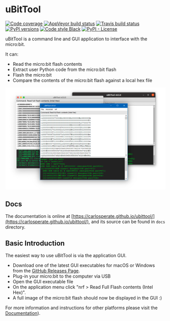# uBitTool

[![Code coverage](https://codecov.io/gh/carlosperate/ubittool/branch/master/graph/badge.svg)](https://codecov.io/gh/carlosperate/ubittool)
[![AppVeyor build status](https://ci.appveyor.com/api/projects/status/byfv99vlf6rinxne?svg=true)](https://ci.appveyor.com/project/carlosperate/ubitextract)
[![Travis build status](https://travis-ci.org/carlosperate/ubittool.svg?branch=master)](https://travis-ci.org/carlosperate/ubittool)
[![PyPI versions](https://img.shields.io/pypi/pyversions/ubittool.svg)](https://pypi.org/project/ubittool/)
[![Code style Black](https://img.shields.io/badge/code%20style-black-000000.svg)](https://github.com/ambv/black)
[![PyPI - License](https://img.shields.io/pypi/l/ubittool.svg)](LICENSE)

uBitTool is a command line and GUI application to interface with the micro:bit.

It can:

- Read the micro:bit flash contents
- Extract user Python code from the micro:bit flash
- Flash the micro:bit
- Compare the contents of the micro:bit flash against a local hex file

![screenshots](docs/assets/img/screenshots-white.png)

## Docs

The documentation is online at
[https://carlosperate.github.io/ubittool/](https://carlosperate.github.io/ubittool/),
and its source can be found in `docs` directory.

## Basic Introduction

The easiest way to use uBitTool is via the application GUI.

- Download one of the latest GUI executables for macOS or Windows from the
  [GitHub Releases Page](https://github.com/carlosperate/ubittool/releases).
- Plug-in your micro:bit to the computer via USB
- Open the GUI executable file
- On the application menu click "nrf > Read Full Flash contents (Intel Hex)".
- A full image of the micro:bit flash should now be displayed in the GUI :)

For more information and instructions for other platforms please visit the
[Documentation](https://carlosperate.github.io/ubittool/)).
